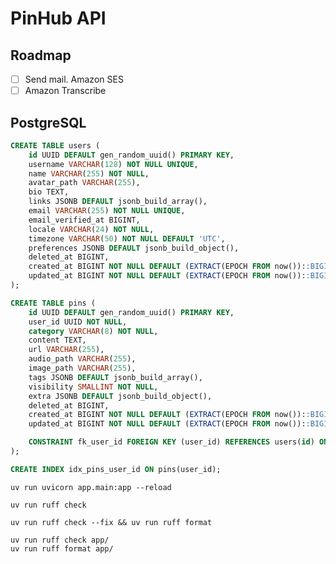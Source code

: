 # PinHub API

## Roadmap

- [ ] Send mail. Amazon SES
- [ ] Amazon Transcribe

## PostgreSQL

```sql
CREATE TABLE users (
    id UUID DEFAULT gen_random_uuid() PRIMARY KEY,
    username VARCHAR(128) NOT NULL UNIQUE,
    name VARCHAR(255) NOT NULL,
    avatar_path VARCHAR(255),
    bio TEXT,
    links JSONB DEFAULT jsonb_build_array(),
    email VARCHAR(255) NOT NULL UNIQUE,
    email_verified_at BIGINT,
    locale VARCHAR(24) NOT NULL,
    timezone VARCHAR(50) NOT NULL DEFAULT 'UTC',
    preferences JSONB DEFAULT jsonb_build_object(),
    deleted_at BIGINT,
    created_at BIGINT NOT NULL DEFAULT (EXTRACT(EPOCH FROM now())::BIGINT),
    updated_at BIGINT NOT NULL DEFAULT (EXTRACT(EPOCH FROM now())::BIGINT)
);
```

```sql
CREATE TABLE pins (
    id UUID DEFAULT gen_random_uuid() PRIMARY KEY,
    user_id UUID NOT NULL,
    category VARCHAR(8) NOT NULL,
    content TEXT,
    url VARCHAR(255),
    audio_path VARCHAR(255),
    image_path VARCHAR(255),
    tags JSONB DEFAULT jsonb_build_array(),
    visibility SMALLINT NOT NULL,
    extra JSONB DEFAULT jsonb_build_object(),
    deleted_at BIGINT,
    created_at BIGINT NOT NULL DEFAULT (EXTRACT(EPOCH FROM now())::BIGINT),
    updated_at BIGINT NOT NULL DEFAULT (EXTRACT(EPOCH FROM now())::BIGINT),

    CONSTRAINT fk_user_id FOREIGN KEY (user_id) REFERENCES users(id) ON DELETE NO ACTION
);

CREATE INDEX idx_pins_user_id ON pins(user_id);
```

`uv run uvicorn app.main:app --reload`

`uv run ruff check`

`uv run ruff check --fix && uv run ruff format`

```console
uv run ruff check app/
uv run ruff format app/
```
